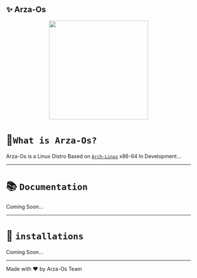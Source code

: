 ## ✨ Arza-Os

<p align="center">
<a href="https://github.com/Arza-os">
<img src="https://i.imgur.com/DvOgQq8.png" height=270 width=270>
  </a>
</p

---
# 🤔`What is Arza-Os?`
Arza-Os is a Linux Distro Based on [`Arch-Linux`](https://archlinux.org) x86-64 In Development...

---
# 📚 `Documentation`
Coming Soon...

---
# 💖 `installations`
Coming Soon...

---
Made with ❤ by Arza-Os Team
